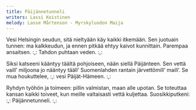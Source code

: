 ```yaml
---
title: Päijännetunneli
writers: Lassi Koistinen
melody: Lasse Mårtenson - Myrskyluodon Maija
---
```


Vesi Helsingin seudun,
sitä nieltyään käy kaikki itkemään.
Sen juotuain tunnen: ma kalkkeudun,
ja ennen pitkää ehtyy kaivot kunnittain.
Parempaa ansaitsen.
:,: Tahdon puhtaan veden. :,:

Siksi katseeni kääntyy
täältä pohjoiseen, nään siellä Päijänteen.
Sen vettä vaill’ miljoona jo nääntyy
tääll’ Suomenlahden rantain järvettömill’ maill’.
Se mua houkuttelee,
:,: vesi Päijät-Hämeen. :,:

Ryhdyn työhön ja toimeen:
pillin valmistan, maan alle upotan.
Se toteuttaa kansan kaikki toiveet,
kun meille valtaisasti vettä kuljettaa.
Suosikkiputkeni:
:,: Päijännetunneli. :,:
